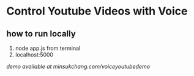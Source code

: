 # Control Youtube Videos with Voice

## how to run locally
1) node app.js from terminal
2) localhost:5000

*demo available at minsukchang.com/voiceyoutubedemo*

